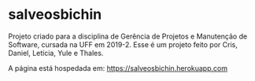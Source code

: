 # salveosbichin

Projeto criado para a disciplina de Gerência de Projetos e Manutenção de Software, cursada na UFF em 2019-2.
Esse é um projeto feito por Cris, Daniel, Letícia, Yule e Thales.

A página está hospedada em: 
https://salveosbichin.herokuapp.com
